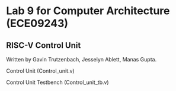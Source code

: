 # Lab 9 for Computer Architecture (ECE09243)
<h2>RISC-V Control Unit</h2> 

Written by Gavin Trutzenbach, Jesselyn Ablett, Manas Gupta.

Control Unit (Control_unit.v)

Control Unit Testbench (Control_unit_tb.v)

